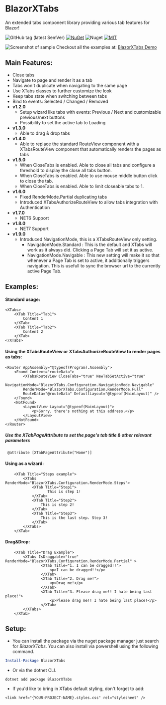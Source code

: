 # BlazorXTabs
An extended tabs component library providing various tab features for Blazor!

![GitHub tag (latest SemVer)](https://img.shields.io/github/v/tag/David-Moreira/BlazorXTabs)
[![NuGet](https://img.shields.io/nuget/vpre/BlazorXTabs.svg)](https://www.nuget.org/profiles/DavidMoreira)
![Nuget](https://img.shields.io/nuget/dt/BlazorXTabs?flat)
[![MIT](https://img.shields.io/github/license/David-Moreira/BlazorXTabs.svg)](LICENSE)



![Screenshot of sample](sample.png)
Checkout all the examples at: [BlazorXTabs Demo](https://david-moreira.github.io/BlazorXTabs/)

## Main Features:
- Close tabs
- Navigate to page and render it as a tab
- Tabs won't duplicate when navigating to the same page
- Use XTabs classes to further customize the look
- Keep tabs state when switching between tabs
- Bind to events: Selected / Changed / Removed
- **v1.2.0**
  - Setup wizard like tabs with events: Previous / Next and customizable previous/next buttons
  - Possibility to set the active tab to Loading
- **v1.3.0**
  - Able to drag & drop tabs
- **v1.4.0**
  - Able to replace the standard RouteView component with a XTabsRouteView component that automatically renders the pages as tabs
- **v1.5.0**
  - When CloseTabs is enabled. Able to close all tabs and configure a threshold to display the close all tabs button.
  - When CloseTabs is enabled. Able to use mouse middle button click to close the tab.
  - When CloseTabs is enabled. Able to limit closeable tabs to 1.
- **v1.6.0**
  - Fixed RenderMode.Partial duplicating tabs
  - Introduced XTabsAuthorizeRouteView to allow tabs integration with Authentication
- **v1.7.0**
  - NET6 Support
- **v1.8.0**
  - NET7 Support
- **v1.9.0**
  - Introduced NavigationMode, this is a XTabsRouteView only setting.
    - NavigationMode.Standard : This is the default and XTabs will work as it always did. Clicking a Page Tab will set it as active.
    - NavigationMode.Navigable : This new setting will make it so that whenever a Page Tab is set to active, it additionally triggers navigation. 
      This is usefull to sync the browser url to the currently active Page Tab.

## Examples:

#### Standard usage:
    <XTabs>
        <XTab Title="Tab1">
            Content 1
        </XTab>
        <XTab Title="Tab2">
            Content 2
        </XTab>
    </XTabs>

#### Using the XTabsRouteView or XTabsAuthorizeRouteView to render pages as tabs:
    <Router AppAssembly="@typeof(Program).Assembly">
        <Found Context="routeData">
            <XTabsRouteView CloseTabs="true" NewTabSetActive="true" 
            NavigationMode="BlazorXTabs.Configuration.NavigationMode.Navigable"
            RenderMode="BlazorXTabs.Configuration.RenderMode.Full" 
            RouteData="@routeData" DefaultLayout="@typeof(MainLayout)" />
        </Found>
        <NotFound>
            <LayoutView Layout="@typeof(MainLayout)">
                <p>Sorry, there's nothing at this address.</p>
            </LayoutView>
        </NotFound>
    </Router>
##### Use the XTabPageAttribute to set the page's tab title & other relevant parameters
     @attribute [XTabPageAttribute("Home")]

#### Using as a wizard:
        <XTab Title="Steps example">
            <XTabs RenderMode="BlazorXTabs.Configuration.RenderMode.Steps">
                <XTab Title="Step1">
                       This is step 1!
                </XTab>
                <XTab Title="Step2">
                    This is step 2!
                </XTab>
                <XTab Title="Step3">
                    This is the last step. Step 3!
                </XTab>
            </XTabs>
        </XTab>
#### Drag&Drop:
        <XTab Title="Drag Example">
            <XTabs IsDraggable="true" RenderMode="BlazorXTabs.Configuration.RenderMode.Partial" >
                    <XTab Title="1. I can be dragged!!">
                        <p>I can be dragged!!</p>
                    </XTab>
                    <XTab Title="2. Drag me!">
                        <p>Drag me!</p>
                    </XTab>
                    <XTab Title="3. Please drag me!! I hate being last place!">
                        <p>Please drag me!! I hate being last place!</p>
                    </XTab>
            </XTabs>
        </XTab>
## Setup: 
- You can install the package via the nuget package manager just search for *BlazorXTabs*. You can also install via powershell using the following command.

```powershell
Install-Package BlazorXTabs
```

- Or via the dotnet CLI.

```bash
dotnet add package BlazorXTabs
```

- If you'd like to bring in XTabs default styling, don't forget to add:
```    
<link href="{YOUR-PROJECT-NAME}.styles.css" rel="stylesheet" />
```
